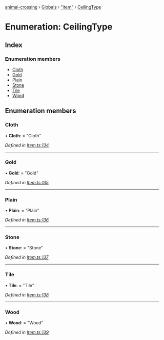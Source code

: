 [animal-crossing](../README.md) › [Globals](../globals.md) › ["Item"](../modules/_item_.md) › [CeilingType](_item_.ceilingtype.md)

# Enumeration: CeilingType

## Index

### Enumeration members

* [Cloth](_item_.ceilingtype.md#cloth)
* [Gold](_item_.ceilingtype.md#gold)
* [Plain](_item_.ceilingtype.md#plain)
* [Stone](_item_.ceilingtype.md#stone)
* [Tile](_item_.ceilingtype.md#tile)
* [Wood](_item_.ceilingtype.md#wood)

## Enumeration members

###  Cloth

• **Cloth**: = "Cloth"

*Defined in [Item.ts:134](https://github.com/Norviah/animal-crossing/blob/6476932/module/types/Item.ts#L134)*

___

###  Gold

• **Gold**: = "Gold"

*Defined in [Item.ts:135](https://github.com/Norviah/animal-crossing/blob/6476932/module/types/Item.ts#L135)*

___

###  Plain

• **Plain**: = "Plain"

*Defined in [Item.ts:136](https://github.com/Norviah/animal-crossing/blob/6476932/module/types/Item.ts#L136)*

___

###  Stone

• **Stone**: = "Stone"

*Defined in [Item.ts:137](https://github.com/Norviah/animal-crossing/blob/6476932/module/types/Item.ts#L137)*

___

###  Tile

• **Tile**: = "Tile"

*Defined in [Item.ts:138](https://github.com/Norviah/animal-crossing/blob/6476932/module/types/Item.ts#L138)*

___

###  Wood

• **Wood**: = "Wood"

*Defined in [Item.ts:139](https://github.com/Norviah/animal-crossing/blob/6476932/module/types/Item.ts#L139)*
